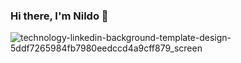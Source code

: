### Hi there, I'm Nildo 👋
![technology-linkedin-background-template-design-5ddf7265984fb7980eedccd4a9cff879_screen](https://user-images.githubusercontent.com/86665339/127336807-cc1a0730-18c1-47b3-8724-d5a121e49dca.jpg)





